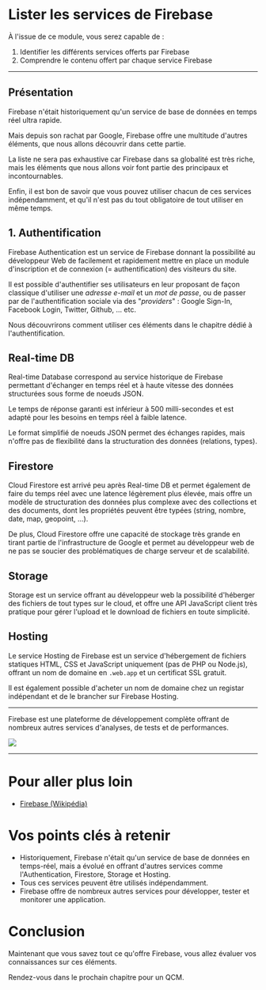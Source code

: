# Lister les services de Firebase

À l'issue de ce module, vous serez capable de :

1. Identifier les différents services offerts par Firebase
2. Comprendre le contenu offert par chaque service Firebase

---

## Présentation

Firebase n'était historiquement qu'un service de base de données en temps réel ultra rapide.

Mais depuis son rachat par Google, Firebase offre une multitude d'autres éléments, que nous allons découvrir dans cette partie.

La liste ne sera pas exhaustive car Firebase dans sa globalité est très riche, mais les éléments que nous allons voir font partie des principaux et incontournables.

Enfin, il est bon de savoir que vous pouvez utiliser chacun de ces services indépendamment, et qu'il n'est pas du tout obligatoire de tout utiliser en même temps.

## 1. Authentification

Firebase Authentication est un service de Firebase donnant la possibilité au développeur Web de facilement et rapidement mettre en place un module d'inscription et de connexion (= authentification) des visiteurs du site.

Il est possible d'authentifier ses utilisateurs en leur proposant de façon classique d'utiliser une _adresse e-mail_ et un _mot de passe_, ou de passer par de l'authentification sociale via des "_providers_" : Google Sign-In, Facebook Login, Twitter, Github, … etc.

Nous découvrirons comment utiliser ces éléments dans le chapitre dédié à l'authentification.

## Real-time DB

Real-time Database correspond au service historique de Firebase permettant d'échanger en temps réel et à haute vitesse des données structurées sous forme de noeuds JSON.

Le temps de réponse garanti est inférieur à 500 milli-secondes et est adapté pour les besoins en temps réel à faible latence.

Le format simplifié de noeuds JSON permet des échanges rapides, mais n'offre pas de flexibilité dans la structuration des données (relations, types).

## Firestore

Cloud Firestore est arrivé peu après Real-time DB et permet également de faire du temps réel avec une latence légèrement plus élevée, mais offre un modèle de structuration des données plus complexe avec des collections et des documents, dont les propriétés peuvent être typées (string, nombre, date, map, geopoint, …).

De plus, Cloud Firestore offre une capacité de stockage très grande en tirant partie de l'infrastructure de Google et permet au développeur web de ne pas se soucier des problématiques de charge serveur et de scalabilité.

## Storage

Storage est un service offrant au développeur web la possibilité d'héberger des fichiers de tout types sur le cloud, et offre une API JavaScript client très pratique pour gérer l'upload et le download de fichiers en toute simplicité.

## Hosting

Le service Hosting de Firebase est un service d'hébergement de fichiers statiques HTML, CSS et JavaScript uniquement (pas de PHP ou Node.js), offrant un nom de domaine en `.web.app` et un certificat SSL gratuit.

Il est également possible d'acheter un nom de domaine chez un registar indépendant et de le brancher sur Firebase Hosting.

---

Firebase est une plateforme de développement complète offrant de nombreux autres services d'analyses, de tests et de performances.

![](./images/firebase-plateforme.png)

---

# Pour aller plus loin

- [Firebase (Wikipédia)](https://fr.wikipedia.org/wiki/Firebase)

# Vos points clés à retenir

- Historiquement, Firebase n'était qu'un service de base de données en temps-réel, mais a évolué en offrant d'autres services comme l'Authentication, Firestore, Storage et Hosting.
- Tous ces services peuvent être utilisés indépendamment.
- Firebase offre de nombreux autres services pour développer, tester et monitorer une application.

# Conclusion

Maintenant que vous savez tout ce qu'offre Firebase, vous allez évaluer vos connaissances sur ces éléments.

Rendez-vous dans le prochain chapitre pour un QCM.